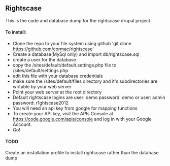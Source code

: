 ## Rightscase

This is the code and database dump for the rightscase drupal project.

#### To install: 
+ Clone the repo to your file system using github 'git clone https://github.com/cormac/rightscase'
+ Create a database(MySql only) and import db/rightscase.sql
+ create a user for the database
+ copy the /sites/default/default.settings.php file to /sites/default/settings.php
+ edit this file with your database credentials
+ make sure the /sites/default/files directory and it's subdirectories are writable by your web server
+ Point your web server at the root directory
+ Default rightscase logins are user: demo password: demo or user: admin password: r1ghtscase2012
+ You will need an api key from google for mapping functions
+ To create your API key, visit the APIs Console at https://code.google.com/apis/console and log in with your Google Account.
+ Go!


#### TODO
Create an installation profile to install rightscase rather than the database dump

